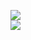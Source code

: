 [![](https://img.shields.io/badge/Made%20With-Github%20Spray-lightgrey.svg?style=for-the-badge&logo=github)](https://github.com/Annihil/github-spray#1218)  
[![](https://i.imgur.com/2DrTn0Z.gif)](https://github.com/Annihil/github-spray)